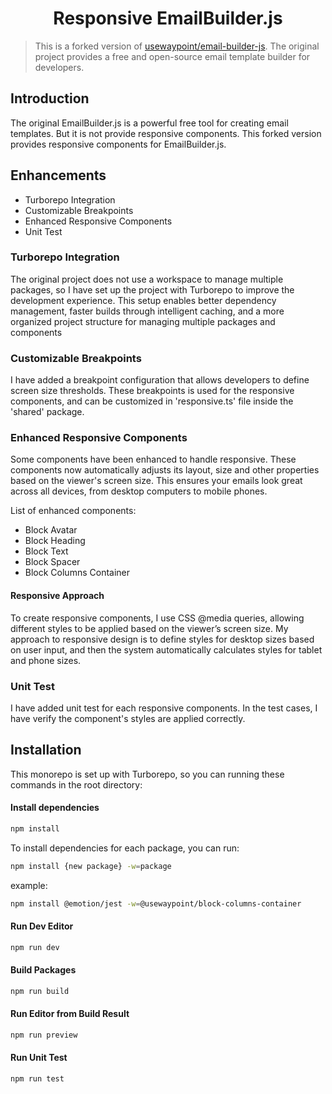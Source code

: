 <div align="center">
  <h1>Responsive EmailBuilder.js</h1>
</div>

> This is a forked version of [usewaypoint/email-builder-js](https://github.com/usewaypoint/email-builder-js). The original project provides a free and open-source email template builder for developers.

## Introduction
The original EmailBuilder.js is a powerful free tool for creating email templates. But it is not provide responsive components. This forked version provides responsive components for EmailBuilder.js.

## Enhancements
- Turborepo Integration
- Customizable Breakpoints
- Enhanced Responsive Components
- Unit Test

### Turborepo Integration
The original project does not use a workspace to manage multiple packages, so I have set up the project with Turborepo to improve the development experience. This setup enables better dependency management, faster builds through intelligent caching, and a more organized project structure for managing multiple packages and components

### Customizable Breakpoints
I have added a breakpoint configuration that allows developers to define screen size thresholds. These breakpoints is used for the responsive components, and can be customized in 'responsive.ts' file inside the 'shared' package.

### Enhanced Responsive Components
Some components have been enhanced to handle responsive. These components now automatically adjusts its layout, size and other properties based on the viewer's screen size. This ensures your emails look great across all devices, from desktop computers to mobile phones.

List of enhanced components:
- Block Avatar
- Block Heading
- Block Text
- Block Spacer
- Block Columns Container

#### Responsive Approach
To create responsive components, I use CSS @media queries, allowing different styles to be applied based on the viewer’s screen size. My approach to responsive design is to define styles for desktop sizes based on user input, and then the system automatically calculates styles for tablet and phone sizes.

### Unit Test
I have added unit test for each responsive components. In the test cases, I have verify the component's styles are applied correctly.

## Installation
This monorepo is set up with Turborepo, so you can running these commands in the root directory:

#### Install dependencies
```bash
npm install
```
To install dependencies for each package, you can run:
```bash
npm install {new package} -w=package 
```
example:
```bash
npm install @emotion/jest -w=@usewaypoint/block-columns-container
```

#### Run Dev Editor
```bash
npm run dev
```

#### Build Packages
```bash
npm run build
```

#### Run Editor from Build Result
```bash
npm run preview
```

#### Run Unit Test
```bash
npm run test
```
